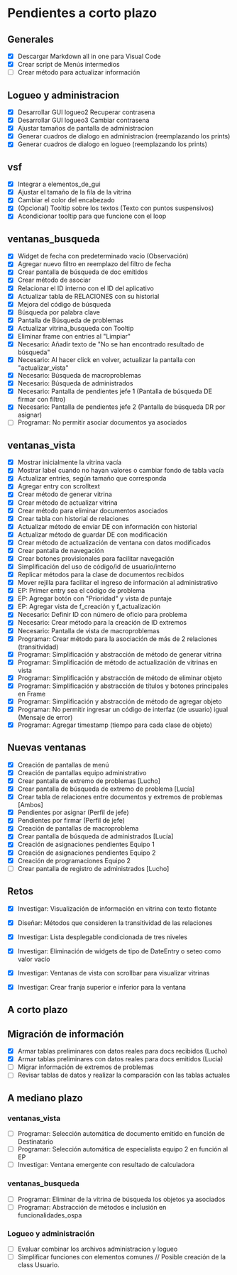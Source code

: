 # Pendientes a corto plazo
## Generales
- [x] Descargar Markdown all in one para Visual Code
- [x] Crear script de Menús intermedios
- [ ] Crear método para actualizar información

## Logueo y administracion
- [x] Desarrollar GUI logueo2 Recuperar contrasena
- [x] Desarrollar GUI logueo3 Cambiar contrasena
- [x] Ajustar tamaños de pantalla de administracion
- [x] Generar cuadros de dialogo en administracion (reemplazando los prints)
- [x] Generar cuadros de dialogo en logueo (reemplazando los prints)

## vsf
- [x] Integrar a elementos_de_gui
- [x] Ajustar el tamaño de la fila de la vitrina
- [x] Cambiar el color del encabezado
- [x] (Opcional) Tooltip sobre los textos (Texto con puntos suspensivos)
- [x] Acondicionar tooltip para que funcione con el loop

## ventanas_busqueda
- [x] Widget de fecha con predeterminado vacío (Observación)
- [x] Agregar nuevo filtro en reemplazo del filtro de fecha
- [x] Crear pantalla de búsqueda de doc emitidos
- [x] Crear método de asociar
- [x] Relacionar el ID interno con el ID del aplicativo
- [x] Actualizar tabla de RELACIONES con su historial
- [x] Mejora del código de búsqueda
- [x] Búsqueda por palabra clave
- [x] Pantalla de Búsqueda de problemas
- [x] Actualizar vitrina_busqueda con Tooltip
- [x] Eliminar frame con entries al "Limpiar"
- [x] Necesario: Añadir texto de "No se han encontrado resultado de búsqueda"
- [x] Necesario: Al hacer click en volver, actualizar la pantalla con "actualizar_vista"
- [x] Necesario: Búsqueda de macroproblemas
- [x] Necesario: Búsqueda de administrados
- [x] Necesario: Pantalla de pendientes jefe 1 (Pantalla de búsqueda DE firmar con filtro)
- [x] Necesario: Pantalla de pendientes jefe 2 (Pantalla de búsqueda DR por asignar)
- [ ] Programar: No permitir asociar documentos ya asociados 

## ventanas_vista
- [x] Mostrar inicialmente la vitrina vacía
- [x] Mostrar label cuando no hayan valores o cambiar fondo de tabla vacía
- [x] Actualizar entries, según tamaño que corresponda
- [x] Agregar entry con scrolltext
- [x] Crear método de generar vitrina
- [x] Crear método de actualizar vitrina
- [x] Crear método para eliminar documentos asociados
- [x] Crear tabla con historial de relaciones
- [x] Actualizar método de enviar DE con información con historial
- [x] Actualizar método de guardar DE con modificación
- [x] Crear método de actualización de ventana con datos modificados
- [x] Crear pantalla de navegación
- [x] Crear botones provisionales para facilitar navegación
- [x] Simplificación del uso de código/id de usuario/interno
- [x] Replicar métodos para la clase de documentos recibidos
- [x] Mover rejilla para facilitar el ingreso de información al administrativo
- [x] EP: Primer entry sea el código de problema
- [x] EP: Agregar botón con "Prioridad" y vista de puntaje
- [x] EP: Agregar vista de f_creación y f_actualización
- [x] Necesario: Definir ID con número de oficio para problema
- [x] Necesario: Crear método para la creación de ID extremos
- [x] Necesario: Pantalla de vista de macroproblemas
- [x] Programar: Crear método para la asociación de más de 2 relaciones (transitividad)
- [x] Programar: Simplificación y abstracción de método de generar vitrina
- [x] Programar: Simplificación de método de actualización de vitrinas en vista
- [x] Programar: Simplificación y abstracción de método de eliminar objeto
- [x] Programar: Simplificación y abstracción de títulos y botones principales en Frame
- [x] Programar: Simplificación y abstracción de método de agregar objeto
- [x] Programar: No permitir ingresar un código de interfaz (de usuario) igual (Mensaje de error)
- [x] Programar: Agregar timestamp (tiempo para cada clase de objeto)

## Nuevas ventanas
- [x] Creación de pantallas de menú
- [x] Creación de pantallas equipo administrativo
- [x] Crear pantalla de extremo de problemas [Lucho]
- [x] Crear pantalla de búsqueda de extremo de problema [Lucía]
- [x] Crear tabla de relaciones entre documentos y extremos de problemas [Ambos]
- [x] Pendientes por asignar (Perfil de jefe)
- [x] Pendientes por firmar (Perfil de jefe)
- [x] Creación de pantallas de macroproblema
- [x] Crear pantalla de búsqueda de administrados [Lucía]
- [x] Creación de asignaciones pendientes Equipo 1
- [x] Creación de asignaciones pendientes Equipo 2
- [x] Creación de programaciones Equipo 2
- [ ] Crear pantalla de registro de administrados [Lucho]

## Retos
- [x] Investigar: Visualización de información en vitrina con texto flotante
- [x] Diseñar: Métodos que consideren la transitividad de las relaciones 
- [x] Investigar: Lista desplegable condicionada de tres niveles
- [x] Investigar: Eliminación de widgets de tipo de DateEntry o seteo como valor vacío
- [x] Investigar: Ventanas de vista con scrollbar para visualizar vitrinas
- [x] Investigar: Crear franja superior e inferior para la ventana


## A corto plazo
## Migración de información
- [x] Armar tablas preliminares con datos reales para docs recibidos (Lucho)
- [x] Armar tablas preliminares con datos reales para docs emitidos (Lucia)
- [ ] Migrar información de extremos de problemas
- [ ] Revisar tablas de datos y realizar la comparación con las tablas actuales

## A mediano plazo

### ventanas_vista
- [ ] Programar: Selección automática de documento emitido en función de Destinatario
- [ ] Programar: Selección automática de especialista equipo 2 en función al EP
- [ ] Investigar: Ventana emergente con resultado de calculadora
### ventanas_busqueda
- [ ] Programar: Eliminar de la vitrina de búsqueda los objetos ya asociados
- [ ] Programar: Abstracción de métodos e inclusión en funcionalidades_ospa

### Logueo y administración
- [ ] Evaluar combinar los archivos administracion y logueo
- [ ] Simplificar funciones con elementos comunes // Posible creación de la class Usuario.
